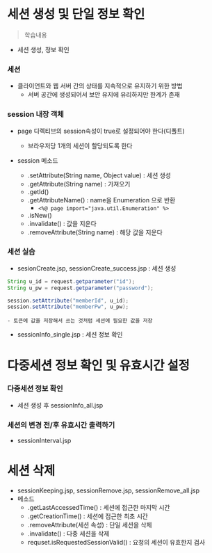 # 세션 생성 및 단일 정보 확인
> 학습내용
- 세션 생성, 정보 확인


### 세션
- 클라이언트와 웹 서버 간의 상태를 지속적으로 유지하기 위한 방법
	- 서버 공간에 생성되어서 보안 유지에 유리하지만 한계가 존재

### session 내장 객체
- page 디렉티브의 session속성이 true로 설정되어야 한다(디폴트)
	- 브라우저당 1개의 세션이 할당되도록 한다
	
- session 메소드
	- .setAttribute(String name, Object value) : 세션 생성 
	- .getAttribute(String name) : 가져오기
	- .getId()
	- .getAttributeName() : name을 Enumeration 으로 반환
		- ```<%@ page import="java.util.Enumeration" %>```
	- .isNew()
	- .invalidate() : 값을 지운다
	- .removeAttribute(String name) : 해당 값을 지운다
	
### 세션 실습
- sesionCreate.jsp, sessionCreate_success.jsp : 세션 생성
```java
String u_id = request.getparameter("id");
String u_pw = request.getparameter("password");

session.setAttribute("memberId", u_id);
session.setAttribute("memberPw", u_pw);
```
	- 토큰에 값을 저장해서 쓰는 것처럼 세션에 필요한 값을 저장

- sessionInfo_single.jsp : 세션 정보 확인

# 다중세션 정보 확인 및 유효시간 설정
### 다중세션 정보 확인
- 세션 생성 후 sessionInfo_all.jsp

### 세션의 변경 전/후 유효시간 출력하기
- sessionInterval.jsp

# 세션 삭제
- sessionKeeping.jsp, sessionRemove.jsp, sessionRemove_all.jsp
- 메소드
	- .getLastAccessedTime() : 세션에 접근한 마지막 시간
	- .getCreationTime() : 세션에 접근한 최초 시간
	- .removeAttribute(세션 속성) : 단일 세션을 삭제
	- .invalidate() : 다중 세션을 삭제
	- requset.isRequestedSessionValid() : 요청의 세션이 유효한지 검사
	

